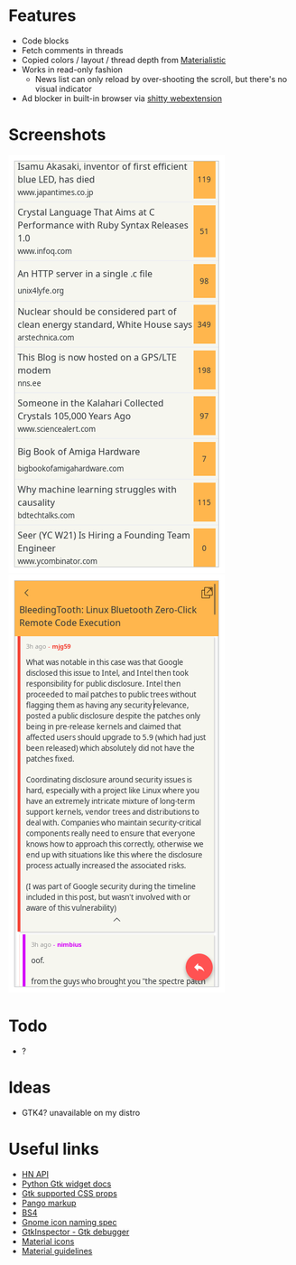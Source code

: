 # Features

- Code blocks
- Fetch comments in threads
- Copied colors / layout / thread depth from [Materialistic](https://github.com/hidroh/materialistic)
- Works in read-only fashion
  - News list can only reload by over-shooting the scroll, but there's no visual indicator
- Ad blocker in built-in browser via [shitty webextension](https://github.com/DavidVentura/webextension-adblocker)

# Screenshots

![](https://github.com/davidventura/hn/blob/master/screenshots/frontpage.png?raw=true)
![](https://github.com/davidventura/hn/blob/master/screenshots/comments.png?raw=true)

# Todo

* ?

# Ideas

* GTK4? unavailable on my distro

# Useful links

* [HN API](https://github.com/HackerNews/API)
* [Python Gtk widget docs](https://athenajc.gitbooks.io/python-gtk-3-api/content/gtk-group/gtkbox.html)
* [Gtk supported CSS props](https://developer.gnome.org/gtk3/stable/chap-css-properties.html)
* [Pango markup](https://developer.gnome.org/pygtk/stable/pango-markup-language.html)
* [BS4](https://www.crummy.com/software/BeautifulSoup/bs4/doc/)
* [Gnome icon naming spec](https://developer.gnome.org/icon-naming-spec/)
* [GtkInspector - Gtk debugger](https://wiki.gnome.org/Projects/GTK/Inspector)
* [Material icons](https://fonts.google.com/icons?selected=Material+Icons&icon.query=plus)
* [Material guidelines](https://material.io/components/buttons-floating-action-button#behavior)
